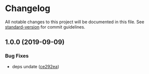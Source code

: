 # Changelog

All notable changes to this project will be documented in this file. See [standard-version](https://github.com/conventional-changelog/standard-version) for commit guidelines.

## 1.0.0 (2019-09-09)


### Bug Fixes

* deps undate ([ce292ea](https://github.com/nscale/cli/commit/ce292ea))
